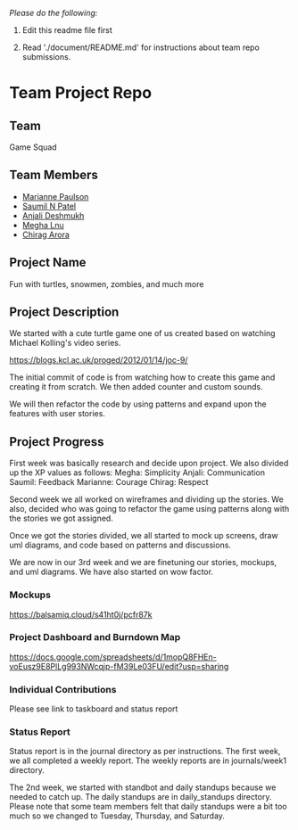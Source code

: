
*Please do the following:*

1. Edit this readme file first

2. Read './document/README.md' for instructions about team repo submissions.


# Team Project Repo 

## Team

Game Squad

## Team Members

* [Marianne Paulson](https://github.com/mariannepaulson/cmpe202)
* [Saumil N Patel](https://github.com/xxx/cmpe202)
* [Anjali Deshmukh](https://github.com/Anjali-Deshmukh/cmpe202)
* [Megha Lnu](https://github.com/megha-31/cmpe202)
* [Chirag Arora](https://github.com/chiragarora1703/cmpe202)

## Project Name

Fun with turtles, snowmen, zombies, and much more

## Project Description

We started with a cute turtle game one of us created based on watching Michael Kolling's video series.

https://blogs.kcl.ac.uk/proged/2012/01/14/joc-9/

The initial commit of code is from watching how to create this game and creating it from scratch. We then added counter and custom sounds. 

We will then refactor the code by using patterns and expand upon the features with user stories.

## Project Progress

First week was basically research and decide upon project.
We also divided up the XP values as follows:
Megha: Simplicity
Anjali: Communication
Saumil: Feedback
Marianne: Courage
Chirag: Respect

Second week we all worked on wireframes and dividing up the stories.
We also, decided who was going to refactor the game using patterns along with 
the stories we got assigned.

Once we got the stories divided, we all started to mock up screens,
draw uml diagrams, and code based on patterns and discussions.

We are now in our 3rd week and we are finetuning our stories, mockups, and uml diagrams.
We have also started on wow factor.

### Mockups

https://balsamiq.cloud/s41ht0j/pcfr87k


### Project Dashboard and Burndown Map
https://docs.google.com/spreadsheets/d/1mopQ8FHEn-voEusz9E8PlLg993NWcqjp-fM39Le03FU/edit?usp=sharing

### Individual Contributions

Please see link to taskboard and status report

### Status Report

Status report is in the journal directory as per instructions.
The first week, we all completed a weekly report.
The weekly reports are in journals/week1 directory.

The 2nd week, we started with standbot and daily standups because we needed to catch up.
The daily standups are in daily_standups directory.
Please note that some team members felt that daily standups were a bit too much so we changed 
to Tuesday, Thursday, and Saturday. 




